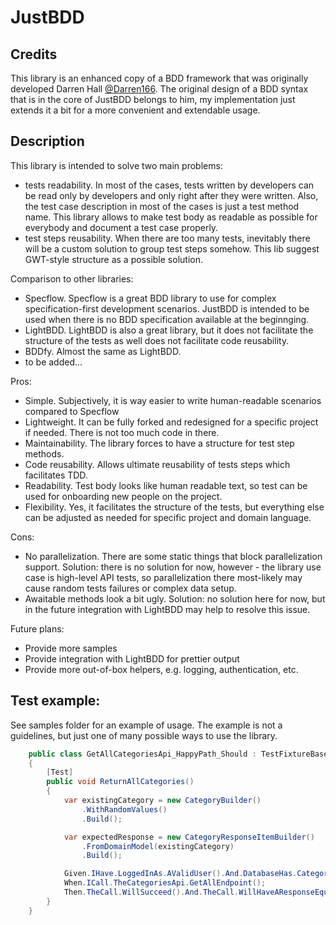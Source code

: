 # JustBDD

## Credits

This library is an enhanced copy of a BDD framework that was originally developed Darren Hall [@Darren166](https://github.com/Darren166).
The original design of a BDD syntax that is in the core of JustBDD belongs to him, my implementation just extends it a bit for a more convenient and extendable usage.

## Description

This library is intended to solve two main problems:
- tests readability. In most of the cases, tests written by developers can be read only by developers and only right after they were written. Also, the test case description in most of the cases is just a test method name. This library allows to make test body as readable as possible for everybody and document a test case properly.
- test steps reusability. When there are too many tests, inevitably there will be a custom solution to group test steps somehow. This lib suggest GWT-style structure as a possible solution.

Comparison to other libraries:
- Specflow. Specflow is a great BDD library to use for complex specification-first development scenarios. JustBDD is intended to be used when there is no BDD specification available at the beginnging.
- LightBDD. LightBDD is also a great library, but it does not facilitate the structure of the tests as well does not facilitate code reusability.
- BDDfy. Almost the same as LightBDD.
- to be added...

Pros:
- Simple. Subjectively, it is way easier to write human-readable scenarios compared to Specflow
- Lightweight. It can be fully forked and redesigned for a specific project if needed. There is not too much code in there.
- Maintainability. The library forces to have a structure for test step methods.
- Code reusability. Allows ultimate reusability of tests steps which facilitates TDD.
- Readability. Test body looks like human readable text, so test can be used for onboarding new people on the project.
- Flexibility. Yes, it facilitates the structure of the tests, but everything else can be adjusted as needed for specific project and domain language.

Cons:
- No parallelization. There are some static things that block parallelization support. Solution: there is no solution for now, however - the library use case is high-level API tests, so parallelization there most-likely may cause random tests failures or complex data setup.
- Awaitable methods look a bit ugly. Solution: no solution here for now, but in the future integration with LightBDD may help to resolve this issue.

Future plans:
- Provide more samples
- Provide integration with LightBDD for prettier output
- Provide more out-of-box helpers, e.g. logging, authentication, etc.

## Test example:

See samples folder for an example of usage. The example is not a guidelines, but just one of many possible ways to use the library.

``` C#
    public class GetAllCategoriesApi_HappyPath_Should : TestFixtureBase
    {
        [Test]
        public void ReturnAllCategories()
        {
            var existingCategory = new CategoryBuilder()
                .WithRandomValues()
                .Build();

            var expectedResponse = new CategoryResponseItemBuilder()
                .FromDomainModel(existingCategory)
                .Build();

            Given.IHave.LoggedInAs.AValidUser().And.DatabaseHas.Category(existingCategory);
            When.ICall.TheCategoriesApi.GetAllEndpoint();
            Then.TheCall.WillSucceed().And.TheCall.WillHaveAResponseEqualTo(new[] { expectedResponse });
        }
    }
 ```
